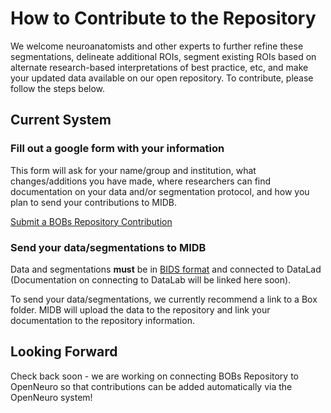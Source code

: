 # How to Contribute to the Repository

We welcome neuroanatomists and other experts to further refine these segmentations, delineate additional ROIs, segment existing ROIs based on alternate research-based interpretations of best practice, etc, and make your updated data available on our open repository. To contribute, please follow the steps below.

## Current System

### Fill out a google form with your information

This form will ask for your name/group and institution, what changes/additions you have made, where researchers can find documentation on your data and/or segmentation protocol, and how you plan to send your contributions to MIDB.

[Submit a BOBs Repository Contribution](https://docs.google.com/forms/d/e/1FAIpQLSdppXSfL7RZ2jxo5t8ufh2jZ5tgNLaAKb5pzfOJ8md9F22PsQ/viewform?usp=sf_link)

### Send your data/segmentations to MIDB

Data and segmentations **must** be in [BIDS format](https://bids.neuroimaging.io/) and connected to DataLad (Documentation on connecting to DataLab will be linked here soon). 

To send your data/segmentations, we currently recommend a link to a Box folder. MIDB will upload the data to the repository and link your documentation to the repository information.


## Looking Forward

Check back soon - we are working on connecting BOBs Repository to OpenNeuro so that contributions can be added automatically via the OpenNeuro system!

